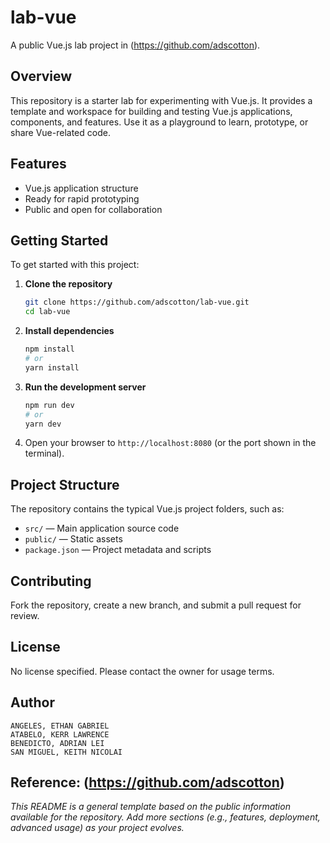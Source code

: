 # lab-vue

A public Vue.js lab project in (https://github.com/adscotton).

## Overview

This repository is a starter lab for experimenting with Vue.js. It provides a template and workspace for building and testing Vue.js applications, components, and features. Use it as a playground to learn, prototype, or share Vue-related code.

## Features

- Vue.js application structure
- Ready for rapid prototyping
- Public and open for collaboration

## Getting Started

To get started with this project:

1. **Clone the repository**
   ```bash
   git clone https://github.com/adscotton/lab-vue.git
   cd lab-vue
   ```

2. **Install dependencies**
   ```bash
   npm install
   # or
   yarn install
   ```

3. **Run the development server**
   ```bash
   npm run dev
   # or
   yarn dev
   ```

4. Open your browser to `http://localhost:8080` (or the port shown in the terminal).

## Project Structure

The repository contains the typical Vue.js project folders, such as:

- `src/` — Main application source code
- `public/` — Static assets
- `package.json` — Project metadata and scripts

## Contributing

Fork the repository, create a new branch, and submit a pull request for review.

## License

No license specified. Please contact the owner for usage terms.

## Author

```
ANGELES, ETHAN GABRIEL
ATABELO, KERR LAWRENCE
BENEDICTO, ADRIAN LEI
SAN MIGUEL, KEITH NICOLAI
```
Reference: (https://github.com/adscotton)
---

_This README is a general template based on the public information available for the repository. Add more sections (e.g., features, deployment, advanced usage) as your project evolves._
